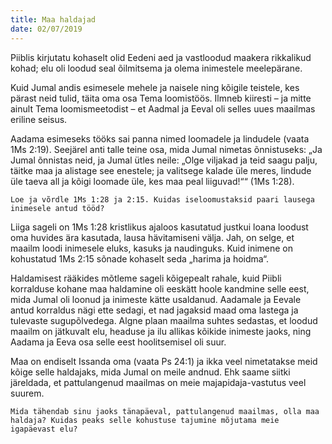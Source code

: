 ```yaml
---
title: Maa haldajad
date: 02/07/2019
---
```


Piiblis kirjutatu kohaselt olid Eedeni aed ja vastloodud maakera rikkalikud kohad; elu oli loodud seal õilmitsema ja olema inimestele meelepärane.

Kuid Jumal andis esimesele mehele ja naisele ning kõigile teistele, kes pärast neid tulid, täita oma osa Tema loomistöös. Ilmneb kiiresti – ja mitte ainult Tema loomismeetodist – et Aadmal ja Eeval oli selles uues maailmas eriline seisus.

Aadama esimeseks tööks sai panna nimed loomadele ja lindudele (vaata 1Ms 2:19). Seejärel anti talle teine osa, mida Jumal nimetas õnnistuseks: „Ja Jumal õnnistas neid, ja Jumal ütles neile: „Olge viljakad ja teid saagu palju, täitke maa ja alistage see enestele; ja valitsege kalade üle meres, lindude üle taeva all ja kõigi loomade üle, kes maa peal liiguvad!““ (1Ms 1:28).

`Loe ja võrdle 1Ms 1:28 ja 2:15. Kuidas iseloomustaksid paari lausega inimesele antud tööd?`

Liiga sageli on 1Ms 1:28 kristlikus ajaloos kasutatud justkui loana loodust oma huvides ära kasutada, lausa hävitamiseni välja. Jah, on selge, et maailm loodi inimesele eluks, kasuks ja naudinguks. Kuid inimene on kohustatud 1Ms 2:15 sõnade kohaselt seda „harima ja hoidma“.

Haldamisest rääkides mõtleme sageli kõigepealt rahale, kuid Piibli korralduse kohane maa haldamine oli eeskätt hoole kandmine selle eest, mida Jumal oli loonud ja inimeste kätte usaldanud. Aadamale ja Eevale antud korraldus nägi ette sedagi, et nad jagaksid maad oma lastega ja tulevaste sugupõlvedega. Algne plaan maailma suhtes sedastas, et loodud maailm on jätkuvalt elu, headuse ja ilu allikas kõikide inimeste jaoks, ning Aadama ja Eeva osa selle eest hoolitsemisel oli suur.

Maa on endiselt Issanda oma (vaata Ps 24:1) ja ikka veel nimetatakse meid kõige selle haldajaks, mida Jumal on meile andnud. Ehk saame siitki järeldada, et pattulangenud maailmas on meie majapidaja-vastutus veel suurem.

`Mida tähendab sinu jaoks tänapäeval, pattulangenud maailmas, olla maa haldaja? Kuidas peaks selle kohustuse tajumine mõjutama meie igapäevast elu?`